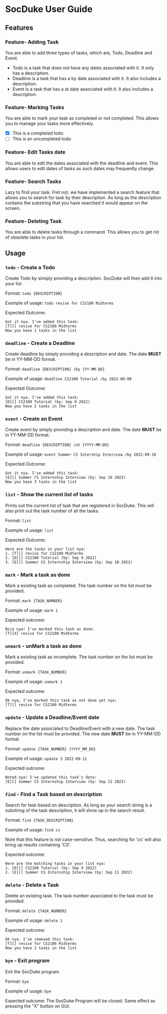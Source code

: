 # SocDuke User Guide

## Features 

### Feature- Adding Task

You are able to add three types of tasks, which are, Todo, Deadline and Event.
- Todo is a task that does not have any dates associated with it. It only has a description.
- Deadline is a task that has a by date associated with it. It also includes a description.
- Event is a task that has a at date associated with it. It also includes a description.

### Feature- Marking Tasks

You are able to mark your task as completed or not completed. This allows you to manage your tasks more effectively.
- [X] This is a completed todo
- [ ] This is an uncompleted todo

### Feature- Edit Tasks date

You are able to edit the dates associated with the deadline and event. This allows users to edit dates of tasks as such dates may frequently change.

### Feature- Search Tasks

Lazy to find your task. Fret not, we have implemented a search feature that allows you to search for task by their description. As long as the description contains the substring that you have searched it would appear on the screen.

### Feature- Deleting Task

You are able to delete tasks through a command. This allows you to get rid of obsolete tasks in your list.

## Usage

### `todo` - Create a Todo

Create Todo by simiply providing a description. SocDuke will then add it into your list.

Format: `todo {DESCRIPTION}`

Example of usage: 
`todo revise for CS2100 Midterms`

Expected Outcome:
```
Got it nya. I've added this task:
[T][] revise for CS2100 Midterms
Now you have 1 tasks in the list
```

### `deadline` - Create a Deadline

Create deadline by simply providing a description and date. The date **MUST** be in YY-MM-DD format.

Format: `deadline {DESCRIPTION} /by {YY-MM-DD}`

Example of usage: 
`deadline CS2100 Tutorial /by 2022-09-09`

Expected Outcome:
```
Got it nya. I've added this task:
[D][] CS2100 Tutorial (by: Sep 9 2022)
Now you have 2 tasks in the list
```

### `event` - Create an Event

Create event by simply providing a description and date. The date **MUST** be in YY-MM-DD format.

Format: `deadline {DESCRIPTION} /at {YYYY-MM-DD}`

Example of usage: 
`event Summer CS Intership Interview /by 2022-09-10`

Expected Outcome:
```
Got it nya. I've added this task:
[E][] Summer CS Internship Interview (by: Sep 10 2022)
Now you have 3 tasks in the list
```

### `list` - Show the current list of tasks

Prints out the current list of task that are registered in SocDuke. This will also print out the task number of all the tasks.

Format: `list`

Example of usage: 
`list`

Expected Outcome:
```
Here are the tasks in your list nya:
1. [T][] revise for CS2100 Midterms
2. [D][] CS2100 Tutorial (by: Sep 9 2022)
3. [E][] Summer CS Internship Interview (by: Sep 10 2022)
```

### `mark` - Mark a task as done

Mark a existing task as completed. The task number on the list must be provided.

Format: `mark {TASK_NUMBER}`

Example of usage: 
`mark 1`

Expected outcome:
```
Nice nya! I've marked this task as done:
[T][X] revise for CS2100 Midterms
```

### `unmark` - unMark a task as done

Mark a existing task as incomplete. The task number on the list must be provided.

Format: `unmark {TASK_NUMBER}`

Example of usage: 
`unmark 1`

Expected outcome:
```
Ok nya, I've marked this task as not done yet nya:
[T][] revise for CS2100 Midterms
```

### `update` - Update a Deadline/Event date

Replace the date associated to Deadline/Event with a new date. The task number on the list must be provided. The new date **MUST** be in YY-MM-DD format.

Format: `update {TASK_NUMBER} {YYYY_MM_DD}`

Example of usage: 
`update 3 2022-09-11`

Expected outcome:
```
Noted nya! I've updated this task's date:
[E][] Summer CS Internship Interview (by: Sep 11 2022)
```

### `find` - Find a Task based on description

Search for task based on description. As long as your search string is a substring of the task description, it will show up in the search result.

Format: `find {TASK_DESCRIPTION}`

Example of usage: 
`find cs`

Note that this feature is not case-sensitive. Thus, searching for 'cs' will also bring up results containing 'CS'.

Expected outcome:
```
Here are the matching tasks in your list nya:
1. [D][] CS2100 Tutorial (by: Sep 9 2022)
2. [E][] Summer CS Internship Interview (by: Sep 11 2022)
```

### `delete` - Delete a Task

Delete an existing task. The task number associated to the task must be provided.

Format: `delete {TASK_NUMBER}`

Example of usage: 
`delete 1`

Expected outcome:
```
Ok nya. I've removed this task:
[T][] revise for CS2100 Midterms
Now you have 2 tasks in the list
```
### `bye` - Exit program

Exit the SocDuke program.

Format: `bye`

Example of usage:
`bye`

Expected outcome:
The SocDuke Program will be closed. Same effect as pressing the "X" button on GUI.
